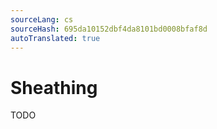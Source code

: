 ```yaml
---
sourceLang: cs
sourceHash: 695da10152dbf4da8101bd0008bfaf8d
autoTranslated: true
---
```



# Sheathing

TODO
